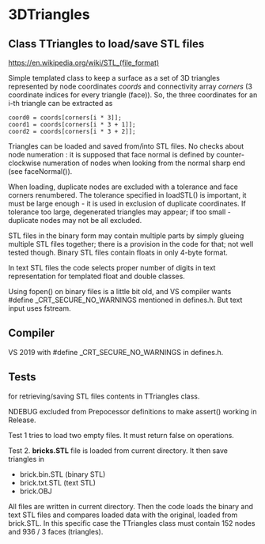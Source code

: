 # 3DTriangles

  Class TTriangles to load/save STL files
  ---------------------------------------
  https://en.wikipedia.org/wiki/STL_(file_format)

  Simple templated class to keep a surface as a set of 3D triangles represented by node coordinates <I>coords</I>
and connectivity array <I>corners</I> (3 coordinate indices for every triangle (face)). So, the
three coordinates for an i-th triangle can be extracted as

    coord0 = coords[corners[i * 3]];  
    coord1 = coords[corners[i * 3 + 1]];
    coord2 = coords[corners[i * 3 + 2]];
  
  Triangles can be loaded and saved from/into STL files. No checks about node numeration :
it is supposed that face normal is defined by counter-clockwise numeration of nodes when
looking from the normal sharp end (see faceNormal()).

  When loading, duplicate nodes are excluded with a tolerance and face corners renumbered.
The tolerance specified in loadSTL() is important, it must be large enough - it is
used in exclusion of duplicate coordinates. If tolerance too large, degenerated triangles 
may appear; if too small - duplicate nodes may not be all excluded.

  STL files in the binary form may contain multiple parts by simply glueing multiple STL files
together; there is a provision in the code for that; not well tested though. Binary STL
files contain floats in only 4-byte format.

  In text STL files the code selects proper number of digits in text representation for
templated float and double classes.

  Using fopen() on binary files is a little bit old, and VS compiler wants #define _CRT_SECURE_NO_WARNINGS
mentioned in defines.h. But text input uses fstream.

  Compiler
  --------
  VS 2019 with #define _CRT_SECURE_NO_WARNINGS in defines.h.

  Tests 
  -----
  for retrieving/saving STL files contents in TTriangles<T> class.

  NDEBUG excluded from Prepocessor definitions to make assert() working in Release.

  Test 1 tries to load two empty files. It must return false on operations.

  Test 2. <B>bricks.STL</B> file is loaded from current directory. It then save triangles in 

  - brick.bin.STL (binary STL)
  - brick.txt.STL (text STL)
  - brick.OBJ

  All files are written in current directory. Then the code loads the binary and text STL files
and compares loaded data with the original, loaded from brick.STL.
  In this specific case the TTriangles class must contain 152 nodes and 936 / 3 faces (triangles).

